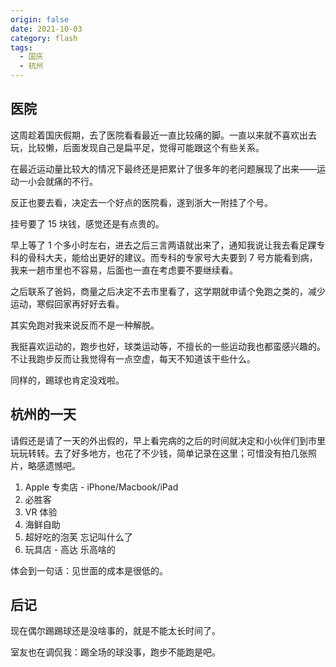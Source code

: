 ```yaml
---
origin: false
date: 2021-10-03
category: flash
tags:
  - 国庆
  - 杭州
---
```


## 医院

这周趁着国庆假期，去了医院看看最近一直比较痛的脚。一直以来就不喜欢出去玩，比较懒，后面发现自己是扁平足，觉得可能跟这个有些关系。

在最近运动量比较大的情况下最终还是把累计了很多年的老问题展现了出来——运动一小会就痛的不行。

反正也要去看，决定去一个好点的医院看，遂到浙大一附挂了个号。

挂号要了 15 块钱，感觉还是有点贵的。

早上等了 1 个多小时左右，进去之后三言两语就出来了，通知我说让我去看足踝专科的骨科大夫，能给出更好的建议。而专科的专家号大夫要到 7 号方能看到病，我来一趟市里也不容易，后面也一直在考虑要不要继续看。

之后联系了爸妈，商量之后决定不去市里看了，这学期就申请个免跑之类的，减少运动，寒假回家再好好去看。

其实免跑对我来说反而不是一种解脱。

我挺喜欢运动的，跑步也好，球类运动等，不擅长的一些运动我也都蛮感兴趣的。不让我跑步反而让我觉得有一点空虚，每天不知道该干些什么。

同样的，踢球也肯定没戏啦。

## 杭州的一天

请假还是请了一天的外出假的，早上看完病的之后的时间就决定和小伙伴们到市里玩玩转转。去了好多地方，也花了不少钱，简单记录在这里；可惜没有拍几张照片，略感遗憾吧。

1. Apple 专卖店 - iPhone/Macbook/iPad
2. 必胜客
3. VR 体验
4. 海鲜自助
5. 超好吃的泡芙 忘记叫什么了
6. 玩具店 - 高达 乐高啥的

体会到一句话：见世面的成本是很低的。

## 后记

现在偶尔踢踢球还是没啥事的，就是不能太长时间了。

室友也在调侃我：踢全场的球没事，跑步不能跑是吧。
